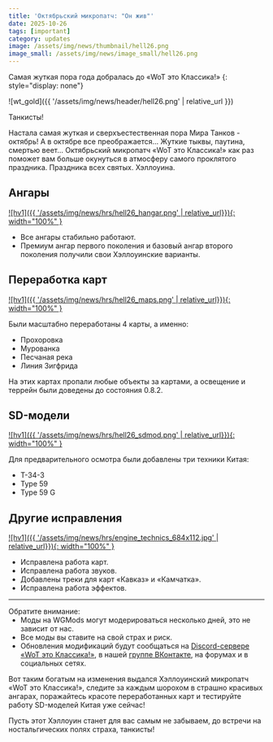 ```yaml
---
title: 'Октябрьский микропатч: "Он жив"'
date: 2025-10-26
tags: [important]
category: updates
image: /assets/img/news/thumbnail/hell26.png
image_small: /assets/img/news/image_small/hell26.png
---
```


Самая жуткая пора года добралась до «WoT это Классика!»
{: style="display: none"}

![wt_gold]({{ '/assets/img/news/header/hell26.png' | relative_url }})

Танкисты!

Настала самая жуткая и сверхъестественная пора Мира Танков - октябрь! А в октябре все преображается... Жуткие тыквы, паутина, смертью веет... Октябрьский микропатч «WoT это Классика!» как раз поможет вам больше окунуться в атмосферу самого проклятого праздника. Праздника всех святых. Хэллоуина.

## Ангары
[![hv1]({{ '/assets/img/news/hrs/hell26_hangar.png' | relative_url}}){: width="100%" }](/assets/img/news/hrs/hell26_hangar.png)

- Все ангары стабильно работают.
- Премиум ангар первого поколения и базовый ангар второго поколения получили свои Хэллоуинские варианты.

## Переработка карт
[![hv1]({{ '/assets/img/news/hrs/hell26_maps.png' | relative_url}}){: width="100%" }](/assets/img/news/hrs/hell26_maps.png)

Были масштабно переработаны 4 карты, а именно:
- Прохоровка
- Мурованка
- Песчаная река
- Линия Зигфрида

На этих картах пропали любые объекты за картами, а освещение и террейн были доведены до состояния 0.8.2.

## SD-модели
[![hv1]({{ '/assets/img/news/hrs/hell26_sdmod.png' | relative_url}}){: width="100%" }](/assets/img/news/hrs/hell26_sdmod.png)

Для предварительного осмотра были добавлены три техники Китая:
- T-34-3
- Type 59
- Type 59 G

## Другие исправления
[![hv1]({{ '/assets/img/news/hrs/engine_technics_684x112.jpg' | relative_url}}){: width="100%" }](/assets/img/news/hrs/engine_technics_684x112.jpg)

- Исправлена работа карт.
- Исправлена работа звуков.
- Добавлены треки для карт «Кавказ» и «Камчатка».
- Исправлена работа эффектов.

---

<div class="message-info" style="padding-bottom: 0">
Обратите внимание:
<ul style="margin-top: 0px">
  <li>Моды на WGMods могут модерироваться несколько дней, это не зависит от нас.</li>
  <li>Все моды вы ставите на свой страх и риск.</li>
  <li>Обновления модификаций будут сообщаться на <a href="{{ site.data.socials.wek.discord }}">Discord-сервере «WoT это Классика!»</a>, в нашей <a href="{{ site.data.socials.bendy.vk }}">группе ВКонтакте</a>, на форумах и в социальных сетях.</li>
</ul>
</div>

Вот таким богатым на изменения выдался Хэллоуинский микропатч «WoT это Классика!», следите за каждым шорохом в страшно красивых ангарах, поражайтесь красоте переработанных карт и тестируйте работу SD-моделей Китая уже сейчас!

Пусть этот Хэллоуин станет для вас самым не забываем, до встречи на ностальгических полях страха, танкисты!